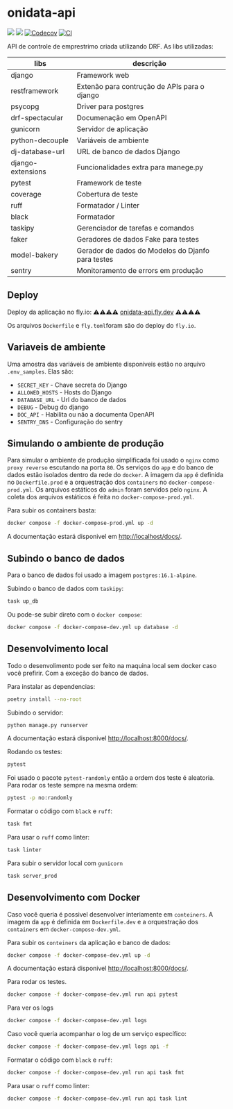 # onidata-api

![](https://img.shields.io/github/last-commit/HenriqueCCdA/onidata-api?style=plasti&ccolor=blue)
![](https://img.shields.io/badge/Autor-Henrique%20C%20C%20de%20Andrade-blue)
[![Codecov](https://codecov.io/gh/HenriqueCCdA/onidata-api/graph/badge.svg?token=CTQLPZVORM)](https://codecov.io/gh/HenriqueCCdA/onidata-api)
[![CI](https://github.com/HenriqueCCdA/onidata-api/actions/workflows/CI.yml/badge.svg)](https://github.com/HenriqueCCdA/onidata-api/actions/workflows/CI.yml)

API de controle de emprestrimo criada utilizando DRF. As libs utilizadas:

| libs              | descrição                                          |
| ----------------- | -------------------------------------------------- |
| django            | Framework web                                      |
| restframework     | Extenão para contrução de APIs para o django       |
| psycopg           | Driver para postgres                               |
| drf-spectacular   | Documenação em OpenAPI                             |
| gunicorn          | Servidor de aplicação                              |
| python-decouple   | Variáveis de ambiente                              |
| dj-database-url   | URL de banco de dados Django                       |
| django-extensions | Funcionalidades extra para manege.py               |
| pytest            | Framework de teste                                 |
| coverage          | Cobertura de teste                                 |
| ruff              | Formatador / Linter                                |
| black             | Formatador                                         |
| taskipy           | Gerenciador de tarefas e comandos                  |
| faker             | Geradores de dados Fake para testes                |
| model-bakery      | Gerador de dados do Modelos do Djanfo para testes  |
| sentry            | Monitoramento de errors em produção                |


## Deploy

Deploy da aplicação no fly.io: ⚠️⚠️⚠️⚠️ [onidata-api.fly.dev](https://onidata-api.fly.dev/) ⚠️⚠️⚠️⚠️

Os arquivos `Dockerfile` e `fly.toml`foram são do deploy do `fly.io`.


## Variaveis de ambiente

Uma amostra das variáveis de ambiente disponiveis estão no arquivo `.env_samples`. Elas são:

- `SECRET_KEY` - Chave secreta do Django
- `ALLOWED_HOSTS` - Hosts do Django
- `DATABASE_URL` - Url do banco de dados
- `DEBUG` - Debug do django
- `DOC_API` - Habilita ou não a documenta OpenAPI
- `SENTRY_DNS` - Configuração do sentry


## Simulando o ambiente de produção

Para simular o ambiente de produção simplificada foi usado o `nginx` como `proxy reverso` escutando na porta `80`. Os serviços do `app` e do banco de dados estão isolados dentro da rede do `docker`. A imagem da `app` é definida no `Dockerfile.prod` e a orquestração dos `containers` no `docker-compose-prod.yml`. Os arquivos
estáticos do `admin` foram servidos pelo `nginx`. A coleta dos arquivos estáticos é feita no `docker-compose-prod.yml`.

Para subir os containers basta:

```bash
docker compose -f docker-compose-prod.yml up -d
```

A documentação estará disponivel em [http://localhost/docs/](http://localhost/docs/).


## Subindo o banco de dados

Para o banco de dados foi usado a imagem `postgres:16.1-alpine`.

Subindo o banco de dados com `taskipy`:

```bash
task up_db
```

Ou pode-se subir direto com o `docker compose`:

```bash
docker compose -f docker-compose-dev.yml up database -d
```

## Desenvolvimento local

Todo o desenvolimento pode ser feito na maquina local sem docker caso você prefirir. Com a exceção do banco de dados.

Para instalar as dependencias:

```bash
poetry install --no-root
```

Subindo o servidor:

```bash
python manage.py runserver
```

A documentação estará disponivel [http://localhost:8000/docs/](http://localhost:8000/docs/).

Rodando os testes:

```bash
pytest
```

Foi usado o pacote `pytest-randomly` então a ordem dos teste é aleatoria. Para rodar os teste sempre na mesma ordem:

```bash
pytest -p no:randomly
```

Formatar o código com `black` e `ruff`:

```bash
task fmt
```

Para usar o `ruff` como linter:

```bash
task linter
```

Para subir o servidor local com `gunicorn`

```bash
task server_prod
```

## Desenvolvimento com Docker

Caso você queria é possivel desenvolver interiamente em `conteiners`. A imagem da `app` é definida em `Dockerfile.dev` e a orquestração dos `containers` em `docker-compose-dev.yml`.

Para subir os `conteiners` da aplicação e banco de dados:

```bash
docker compose -f docker-compose-dev.yml up -d
```

A documentação estará disponivel [http://localhost:8000/docs/](http://localhost:8000/docs/).

Para rodar os testes.

```bash
docker compose -f docker-compose-dev.yml run api pytest
```

Para ver os logs

```bash
docker compose -f docker-compose-dev.yml logs
```

Caso você queria acompanhar o log de um serviço específico:

```bash
docker compose -f docker-compose-dev.yml logs api -f
```

Formatar o código com `black` e `ruff`:

```bash
docker compose -f docker-compose-dev.yml run api task fmt
```

Para usar o `ruff` como linter:

```bash
docker compose -f docker-compose-dev.yml run api task lint
```
